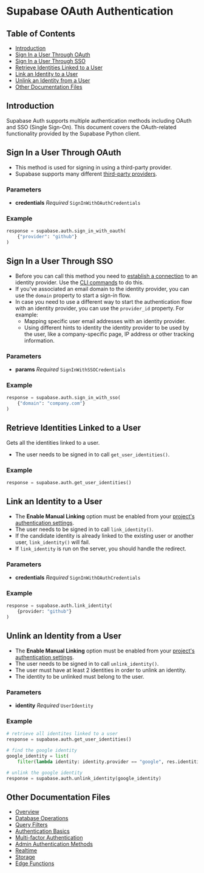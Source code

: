 # Supabase OAuth Authentication

## Table of Contents
- [Introduction](#introduction)
- [Sign In a User Through OAuth](#sign-in-a-user-through-oauth)
- [Sign In a User Through SSO](#sign-in-a-user-through-sso)
- [Retrieve Identities Linked to a User](#retrieve-identities-linked-to-a-user)
- [Link an Identity to a User](#link-an-identity-to-a-user)
- [Unlink an Identity from a User](#unlink-an-identity-from-a-user)
- [Other Documentation Files](#other-documentation-files)

## Introduction

Supabase Auth supports multiple authentication methods including OAuth and SSO (Single Sign-On). This document covers the OAuth-related functionality provided by the Supabase Python client.

## Sign In a User Through OAuth

- This method is used for signing in using a third-party provider.
- Supabase supports many different [third-party providers](https://supabase.com/docs/guides/auth#configure-third-party-providers).

### Parameters

- **credentials** *Required* `SignInWithOAuthCredentials`

### Example

```python
response = supabase.auth.sign_in_with_oauth(
    {"provider": "github"}
)
```

## Sign In a User Through SSO

- Before you can call this method you need to [establish a connection](https://supabase.com/docs/guides/auth/sso/auth-sso-saml#managing-saml-20-connections) to an identity provider. Use the [CLI commands](https://supabase.com/docs/reference/cli/supabase-sso) to do this.
- If you've associated an email domain to the identity provider, you can use the `domain` property to start a sign-in flow.
- In case you need to use a different way to start the authentication flow with an identity provider, you can use the `provider_id` property. For example:
  - Mapping specific user email addresses with an identity provider.
  - Using different hints to identity the identity provider to be used by the user, like a company-specific page, IP address or other tracking information.

### Parameters

- **params** *Required* `SignInWithSSOCredentials`

### Example

```python
response = supabase.auth.sign_in_with_sso(
    {"domain": "company.com"}
)
```

## Retrieve Identities Linked to a User

Gets all the identities linked to a user.

- The user needs to be signed in to call `get_user_identities()`.

### Example

```python
response = supabase.auth.get_user_identities()
```

## Link an Identity to a User

- The **Enable Manual Linking** option must be enabled from your [project's authentication settings](https://supabase.com/dashboard/project/_/settings/auth).
- The user needs to be signed in to call `link_identity()`.
- If the candidate identity is already linked to the existing user or another user, `link_identity()` will fail.
- If `link_identity` is run on the server, you should handle the redirect.

### Parameters

- **credentials** *Required* `SignInWithOAuthCredentials`

### Example

```python
response = supabase.auth.link_identity(
    {provider: "github"}
)
```

## Unlink an Identity from a User

- The **Enable Manual Linking** option must be enabled from your [project's authentication settings](https://supabase.com/dashboard/project/_/settings/auth).
- The user needs to be signed in to call `unlink_identity()`.
- The user must have at least 2 identities in order to unlink an identity.
- The identity to be unlinked must belong to the user.

### Parameters

- **identity** *Required* `UserIdentity`

### Example

```python
# retrieve all identites linked to a user
response = supabase.auth.get_user_identities()

# find the google identity
google_identity = list(
    filter(lambda identity: identity.provider == "google", res.identities)).pop()

# unlink the google identity
response = supabase.auth.unlink_identity(google_identity)
```

## Other Documentation Files

- [Overview](./supabase_overview.md)
- [Database Operations](./supabase_database.md)
- [Query Filters](./supabase_filters.md)
- [Authentication Basics](./supabase_auth_basics.md)
- [Multi-factor Authentication](./supabase_auth_mfa.md)
- [Admin Authentication Methods](./supabase_auth_admin.md)
- [Realtime](./supabase_realtime.md)
- [Storage](./supabase_storage.md)
- [Edge Functions](./supabase_edge_functions.md)
